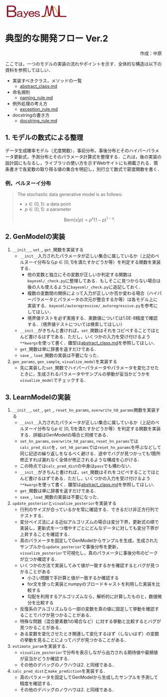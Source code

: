 <img src="../logos/BayesML_logo.png" width="200">

# 典型的な開発フロー Ver.2

<div style="text-align:right">
作成：中原
</div>

ここでは，一つのモデルの実装の流れやポイントを示す．全体的な構造は以下の資料を参照してほしい．

* 実装すべきクラス，メソッドの一覧
  * [abstract_class.md](./abstract_class.md)
* 命名規則
  * [naming_rule.md](./naming_rule.md)
* 例外処理の考え方
  * [exception_rule.md](./exception_rule.md)
* docstringの書き方
  * [docstring_rule.md](./docstring_rule.md)

## 1. モデルの数式による整理

データ生成確率モデル（尤度関数），事前分布，事後分布とそのハイパーパラメータ更新式，予測分布とそのパラメータ計算式を整理する．これは，後の実装の設計図にもなるし，ライブラリの使い方を示すWebサイトにも掲載される．箇条書きで各変数の取り得る値の集合を明記し，別行立て数式で密度関数を書く．

### 例，ベルヌーイ分布

>The stochastic data generative model is as follows:
>
>* $x \in \{ 0, 1\}$: a data point
>* $p \in [0, 1]$: a parameter
>
>$$\text{Bern}(x|p) = p^x (1-p)^{1-x}.$$

## 2. GenModelの実装

1. `__init__`, `set_`, `get_`関数を実装する
   * `__init__`入力されたパラメータが正しい集合に属しているか（上記のベルヌーイ分布なら$p \in [0, 1]$を満たすかどうか等）を判定する関数を実装する．
      * 他の変数と独立にその変数が正しいか判定する関数は`bayesml/_check.py`に整理してある．もしそこに見つからない場合は後の人も使えるように`bayesml/_check.py`に追記しておく．
      * 複数の変数間の関係によって入力が正しいか否か変わる場合（ハイパーパラメータとパラメータの次元が整合するか等）は各モデル上に実装する．`bayesml/autoregressive/_autoregressive.py`を参考にしてほしい．
      * 境界値テストを必ず実施する．実数値については1.0E-8精度で確認する．（境界値テストについては検索してほしい）
   * `__init__`がきちんと書ければ，`set_`関数はそれをコピペすることでほとんど書けるはずである．ただし，いくつかの入力を受け付けるよう`**kwargs`を使って書く．雛型は[abstract_class.md](./abstract_class.md)を参照してほしい．
   * `get_`関数は単に辞書を返すだけである．
   * `save_`, `load_`関数の実装は不要になった．
2. `gen_params`, `gen_sample`, `visualize_model`を実装する
   * 先に実装した`set_`関数でハイパーパラメータやパラメータを変化させたときに，生成されるパラメータやサンプルの挙動が妥当かどうかを`visualize_model`でチェックする．

## 3. LearnModelの実装

1. `__init__`, `set_`, `get_`, `reset_hn_params`, `overwrite_h0_params`関数を実装する
   * `__init__`入力されたパラメータが正しい集合に属しているか（上記のベルヌーイ分布なら$p \in [0, 1]$を満たすかどうか等）を判定する関数を実装する．詳細はGenModelの場合と同様である．
   * `set_hn_params`, `overwrite_h0_params`, `reset_hn_params`では`calc_pred_dist`を，`set_h0_params`では`reset_hn_params`を呼ぶなどして同じ記述の繰り返しをなるべく避ける．途中でバグが見つかっても1箇所修正すれば漏れなく全体が修正されるような構成を心がける．
   * この時点では`calc_pred_dist`の中身は`pass`でも構わない．
   * `__init__`がきちんと書ければ，`set_`関数はそれをコピペすることでほとんど書けるはずである．ただし，いくつかの入力を受け付けるよう`**kwargs`を使って書く．雛型は[abstract_class.md](./abstract_class.md)を参照してほしい．
   * `get_`関数は単に辞書を返すだけである．
   * `save_`, `load_`関数の実装は不要になった．
2. `update_posterior`と`visualize_posterior`を実装する
   * 行列のサイズが合っているかを常に確認する．できるだけ非正方行列でテストする．
   * 変分ベイズ法による近似アルゴリズムの場合は変分下界，更新式の順で実装し，更新式を一つ増やすごとにどんなデータに対しても変分下界が上昇することを確認する．
   * 真のパラメータを固定してGenModelからサンプルを生成，生成されたサンプルから`update_posterior`で事後分布を更新，`visualize_posterior`で可視化し，真のパラメータに事後分布のピークが立つか確認する．
   * いくつかの方法で実装してみて値が一致するかを確認するとバグが見つかることがある
     * 小さい問題で手計算と値が一致するか確認する
     * for文を使った実装とnumpyのブロードキャストを利用した実装を比較する
     * 勾配を利用するアルゴリズムなら，解析的に計算したものと，数値微分を比較する
   * 反復系のアルゴリズムなら一部の変数を真の値に固定して挙動を確認することでバグが見つかることがある．
   * 特殊な問題（混合要素数1の場合など）に対する挙動と比較するとバグが見つかることがある．
   * ある変数を変化させたとき関連して変化するはず（しないはず）の変数の挙動を見ることによってバグが見つかることがある．
3. `estimate_param`を実装する．
   * `visualize_posterior`で分布を表示しながら出力される期待値や最頻値が妥当かどうか確認する．
   * その他のデバッグのノウハウは2. と同様である．
4. `calc_pred_dist`と`make_prediction`を実装する．
   * 真のパラメータを固定してGenModelから生成したサンプルを予測して精度を確認する．
   * その他のデバッグのノウハウは2. と同様である．
